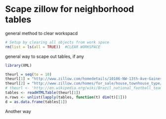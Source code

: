 Scape zillow for neighborhood tables
========================================================

general method to clear workspacd


```r
# Setup by clearing all objects from work space
rm(list = ls(all = TRUE))  #CLEAR WORKSPACE
```

general way to scape out tables, if any


```r
library(XML)

theurl = seq(to = 10)
theurl[1] = "http://www.zillow.com/homedetails/10106-NW-13th-Ave-Gainesville-FL-32606/42712542_zpid/"
theurl[2] = "http://www.zillow.com/homes/for_sale/house,townhouse_type/3-_beds/1-_baths/200000-400000_price/761-1521_mp/built_sort/29.678732,-82.441921,29.653263,-82.471747_rect/14_zm/3ecae538b6X1-CRzncwymrdu7jh_10veyp_crid/"
# theurl <- 'http://en.wikipedia.org/wiki/Brazil_national_football_team'
tables <- readHTMLTable(theurl[1])
n.rows <- unlist(lapply(tables, function(t) dim(t)[1]))
d = as.data.frame(tables[1])
```

Another way





